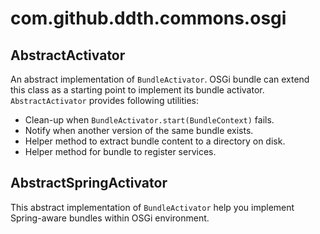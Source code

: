 com.github.ddth.commons.osgi
============================

AbstractActivator
-----------------

An abstract implementation of `BundleActivator`. OSGi bundle can extend this class as a starting point to implement its bundle activator. `AbstractActivator` provides following utilities:

- Clean-up when `BundleActivator.start(BundleContext)` fails.
- Notify when another version of the same bundle exists.
- Helper method to extract bundle content to a directory on disk.
- Helper method for bundle to register services.


AbstractSpringActivator
-----------------------

This abstract implementation of `BundleActivator` help you implement Spring-aware bundles within OSGi environment.

